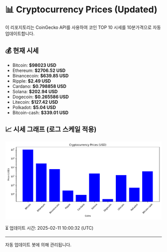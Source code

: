 
# 📊 Cryptocurrency Prices (Updated)

이 리포지토리는 CoinGecko API를 사용하여 코인 TOP 10 시세를 10분가격으로 자동 업데이트합니다.

## 💰 현재 시세
- Bitcoin: **$98023 USD**
- Ethereum: **$2706.52 USD**
- Binancecoin: **$639.85 USD**
- Ripple: **$2.49 USD**
- Cardano: **$0.798858 USD**
- Solana: **$202.94 USD**
- Dogecoin: **$0.265586 USD**
- Litecoin: **$127.42 USD**
- Polkadot: **$5.04 USD**
- Bitcoin-cash: **$339.01 USD**

## 📈 시세 그래프 (로그 스케일 적용)
![Crypto Prices](crypto_prices.png)

⏳ 업데이트 시간: 2025-02-11 10:00:32 (UTC)

---
자동 업데이트 봇에 의해 관리됩니다.
